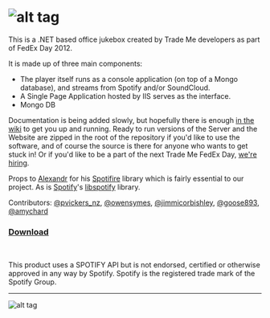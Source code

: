 ![alt tag](https://raw.github.com/trademe/playme/master/Docs/playmelogotransparent.png)
======
This is a .NET based office jukebox created by Trade Me developers as part of FedEx Day 2012. 

It is made up of three main components: 

* The player itself runs as a console application (on top of a Mongo database), and streams from Spotify and/or SoundCloud.
* A Single Page Application hosted by IIS serves as the interface.
* Mongo DB

Documentation is being added slowly, but hopefully there is enough [in the wiki](https://github.com/TradeMe/PlayMe/wiki) to get you up and running. Ready to run versions of the Server and the Website are zipped in the root of the repository if you'd like to use the software, and of course the source is there for anyone who wants to get stuck in! Or if you'd like to be a part of the next Trade Me FedEx Day, [we're hiring](http://www.trademe.co.nz/about-trade-me/careers).

Props to [Alexandr](https://github.com/Alxandr) for his [Spotifire](https://github.com/Alxandr/SpotiFire) library which is fairly essential to our project. As is [Spotify](http://www.spotify.com)'s [libspotify](https://developer.spotify.com/technologies/libspotify) library.

Contributors: [@pvickers_nz](https://twitter.com/pvickers_nz), [@owensymes](https://twitter.com/owensymes), [@jimmicorbishley](https://twitter.com/jimmicorbishley), [@goose893](https://twitter.com/goose893), [@amychard](https://twitter.com/amychard)

### [Download](https://raw.github.com/trademe/playme/master/ReadyToRun.zip)

<br/>

This product uses a SPOTIFY API but is not endorsed, certified or otherwise approved in any way by Spotify. Spotify is the registered trade mark of the Spotify Group.

- - -

![alt tag](https://raw.github.com/trademe/playme/master/Docs/Screenshot_1.png)

